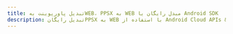 ---title: تبدیل پاورپوینت بهWEB، PPSX به WEB مبدل رایگان یا Android SDKdescription: تبدیل رایگانPPSX به WEB با استفاده از Android Cloud APIs & SDK. همچنین اسناد Microsoft PowerPoint را در Cloud ایجاد، ویرایش و رندر کنید.---